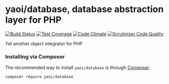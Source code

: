 yaoi/database, database abstraction layer for PHP
=================================================

[![Build Status](https://travis-ci.org/php-yaoi/database.svg?branch=master)](https://travis-ci.org/php-yaoi/database) [![Test Coverage](https://codeclimate.com/github/php-yaoi/database/badges/coverage.svg)](https://codeclimate.com/github/php-yaoi/database/coverage) [![Code Climate](https://codeclimate.com/github/php-yaoi/database/badges/gpa.svg)](https://codeclimate.com/github/php-yaoi/database) [![Scrutinizer Code Quality](https://scrutinizer-ci.com/g/php-yaoi/database/badges/quality-score.png?b=master)](https://scrutinizer-ci.com/g/php-yaoi/database/?branch=master)

Yet another object integrator for PHP

### Installing via Composer

The recommended way to install `yaoi/database` is through [Composer](http://getcomposer.org).

```bash
composer require yaoi/database
```

